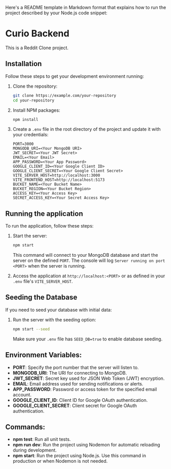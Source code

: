 Here's a README template in Markdown format that explains how to run the project described by your Node.js code snippet:

# Curio Backend

This is a Reddit Clone project.

## Installation

Follow these steps to get your development environment running:

1. Clone the repository:

   ````bash
   git clone https://example.com/your-repository
   cd your-repository
   ````

2. Install NPM packages:

   ````bash
   npm install
   
   ````

4. Create a `.env` file in the root directory of the project and update it with your credentials:
   ```plaintext
   PORT=3000
   MONGODB_URI=<Your MongoDB URI>
   JWT_SECRET=<Your JWT Secret>
   EMAIL=<Your Email>
   APP_PASSWORD=<Your App Password>
   GOOGLE_CLIENT_ID=<Your Google Client ID>
   GOOGLE_CLIENT_SECRET=<Your Google Client Secret>
   VITE_SERVER_HOST=http://localhost:3000
   VITE_FRONTEND_HOST=http://localhost:5173
   BUCKET_NAME=<Your Bucket Name>
   BUCKET_REGION=<Your Bucket Region>
   ACCESS_KEY=<Your Access Key>
   SECRET_ACCESS_KEY=<Your Secret Access Key>
   ```

## Running the application

To run the application, follow these steps:

1. Start the server:
   ```bash
   npm start
   ```

   This command will connect to your MongoDB database and start the server on the defined `PORT`. The console will log `Server running on port <PORT>` when the server is running.

2. Access the application at `http://localhost:<PORT>` or as defined in your `.env` file's `VITE_SERVER_HOST`.

## Seeding the Database

If you need to seed your database with initial data:

1. Run the server with the seeding option:
   ```bash
   npm start --seed
   ```

   Make sure your `.env` file has `SEED_DB=true` to enable database seeding.


## Environment Variables:
- **PORT**: Specify the port number that the server will listen to.
- **MONGODB_URI**: The URI for connecting to MongoDB.
- **JWT_SECRET**: Secret key used for JSON Web Token (JWT) encryption.
- **EMAIL**: Email address used for sending notifications or alerts.
- **APP_PASSWORD**: Password or access token for the specified email account.
- **GOOGLE_CLIENT_ID**: Client ID for Google OAuth authentication.
- **GOOGLE_CLIENT_SECRET**: Client secret for Google OAuth authentication.

## Commands:
- **npm test**: Run all unit tests.
- **npm run dev**: Run the project using Nodemon for automatic reloading during development.
- **npm start**: Run the project using Node.js. Use this command in production or when Nodemon is not needed.


